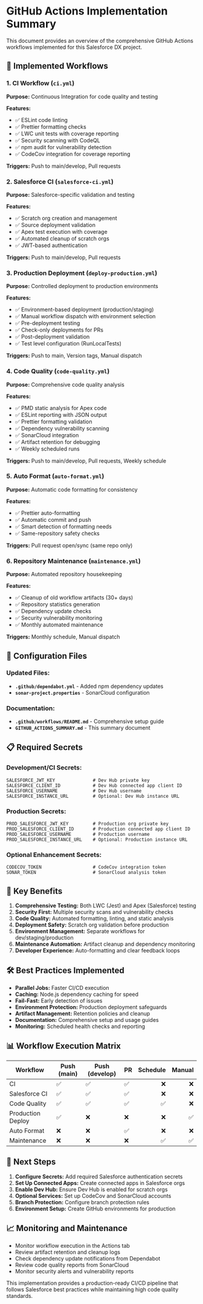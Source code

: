 # GitHub Actions Implementation Summary

This document provides an overview of the comprehensive GitHub Actions workflows implemented for this Salesforce DX project.

## 🎯 Implemented Workflows

### 1. **CI Workflow** (`ci.yml`)

**Purpose:** Continuous Integration for code quality and testing

**Features:**

- ✅ ESLint code linting
- ✅ Prettier formatting checks
- ✅ LWC unit tests with coverage reporting
- ✅ Security scanning with CodeQL
- ✅ npm audit for vulnerability detection
- ✅ CodeCov integration for coverage reporting

**Triggers:** Push to main/develop, Pull requests

### 2. **Salesforce CI** (`salesforce-ci.yml`)

**Purpose:** Salesforce-specific validation and testing

**Features:**

- ✅ Scratch org creation and management
- ✅ Source deployment validation
- ✅ Apex test execution with coverage
- ✅ Automated cleanup of scratch orgs
- ✅ JWT-based authentication

**Triggers:** Push to main/develop, Pull requests

### 3. **Production Deployment** (`deploy-production.yml`)

**Purpose:** Controlled deployment to production environments

**Features:**

- ✅ Environment-based deployment (production/staging)
- ✅ Manual workflow dispatch with environment selection
- ✅ Pre-deployment testing
- ✅ Check-only deployments for PRs
- ✅ Post-deployment validation
- ✅ Test level configuration (RunLocalTests)

**Triggers:** Push to main, Version tags, Manual dispatch

### 4. **Code Quality** (`code-quality.yml`)

**Purpose:** Comprehensive code quality analysis

**Features:**

- ✅ PMD static analysis for Apex code
- ✅ ESLint reporting with JSON output
- ✅ Prettier formatting validation
- ✅ Dependency vulnerability scanning
- ✅ SonarCloud integration
- ✅ Artifact retention for debugging
- ✅ Weekly scheduled runs

**Triggers:** Push to main/develop, Pull requests, Weekly schedule

### 5. **Auto Format** (`auto-format.yml`)

**Purpose:** Automatic code formatting for consistency

**Features:**

- ✅ Prettier auto-formatting
- ✅ Automatic commit and push
- ✅ Smart detection of formatting needs
- ✅ Same-repository safety checks

**Triggers:** Pull request open/sync (same repo only)

### 6. **Repository Maintenance** (`maintenance.yml`)

**Purpose:** Automated repository housekeeping

**Features:**

- ✅ Cleanup of old workflow artifacts (30+ days)
- ✅ Repository statistics generation
- ✅ Dependency update checks
- ✅ Security vulnerability monitoring
- ✅ Monthly automated maintenance

**Triggers:** Monthly schedule, Manual dispatch

## 🔧 Configuration Files

### Updated Files:

- **`.github/dependabot.yml`** - Added npm dependency updates
- **`sonar-project.properties`** - SonarCloud configuration

### Documentation:

- **`.github/workflows/README.md`** - Comprehensive setup guide
- **`GITHUB_ACTIONS_SUMMARY.md`** - This summary document

## 📋 Required Secrets

### Development/CI Secrets:

```
SALESFORCE_JWT_KEY              # Dev Hub private key
SALESFORCE_CLIENT_ID            # Dev Hub connected app client ID
SALESFORCE_USERNAME             # Dev Hub username
SALESFORCE_INSTANCE_URL         # Optional: Dev Hub instance URL
```

### Production Secrets:

```
PROD_SALESFORCE_JWT_KEY         # Production org private key
PROD_SALESFORCE_CLIENT_ID       # Production connected app client ID
PROD_SALESFORCE_USERNAME        # Production username
PROD_SALESFORCE_INSTANCE_URL    # Optional: Production instance URL
```

### Optional Enhancement Secrets:

```
CODECOV_TOKEN                   # CodeCov integration token
SONAR_TOKEN                     # SonarCloud analysis token
```

## 🚀 Key Benefits

1. **Comprehensive Testing:** Both LWC (Jest) and Apex (Salesforce) testing
2. **Security First:** Multiple security scans and vulnerability checks
3. **Code Quality:** Automated formatting, linting, and static analysis
4. **Deployment Safety:** Scratch org validation before production
5. **Environment Management:** Separate workflows for dev/staging/production
6. **Maintenance Automation:** Artifact cleanup and dependency monitoring
7. **Developer Experience:** Auto-formatting and clear feedback loops

## 🛠️ Best Practices Implemented

- **Parallel Jobs:** Faster CI/CD execution
- **Caching:** Node.js dependency caching for speed
- **Fail-Fast:** Early detection of issues
- **Environment Protection:** Production deployment safeguards
- **Artifact Management:** Retention policies and cleanup
- **Documentation:** Comprehensive setup and usage guides
- **Monitoring:** Scheduled health checks and reporting

## 📊 Workflow Execution Matrix

| Workflow          | Push (main) | Push (develop) | PR  | Schedule | Manual |
| ----------------- | ----------- | -------------- | --- | -------: | -----: |
| CI                | ✅          | ✅             | ✅  |       ❌ |     ❌ |
| Salesforce CI     | ✅          | ✅             | ✅  |       ❌ |     ❌ |
| Code Quality      | ✅          | ✅             | ✅  |       ✅ |     ❌ |
| Production Deploy | ✅          | ❌             | ❌  |       ❌ |     ✅ |
| Auto Format       | ❌          | ❌             | ✅  |       ❌ |     ❌ |
| Maintenance       | ❌          | ❌             | ❌  |       ✅ |     ✅ |

## 🔄 Next Steps

1. **Configure Secrets:** Add required Salesforce authentication secrets
2. **Set Up Connected Apps:** Create connected apps in Salesforce orgs
3. **Enable Dev Hub:** Ensure Dev Hub is enabled for scratch orgs
4. **Optional Services:** Set up CodeCov and SonarCloud accounts
5. **Branch Protection:** Configure branch protection rules
6. **Environment Setup:** Create GitHub environments for production

## 📈 Monitoring and Maintenance

- Monitor workflow execution in the Actions tab
- Review artifact retention and cleanup logs
- Check dependency update notifications from Dependabot
- Review code quality reports from SonarCloud
- Monitor security alerts and vulnerability reports

This implementation provides a production-ready CI/CD pipeline that follows Salesforce best practices while maintaining high code quality standards.
